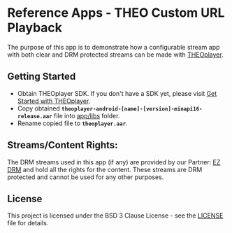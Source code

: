 # Reference Apps - THEO Custom URL Playback

The purpose of this app is to demonstrate how a configurable stream app with both clear and DRM protected streams can be made with [THEOplayer].


## Getting Started

* Obtain THEOplayer SDK. If you don't have a SDK yet, please visit [Get Started with THEOplayer].
* Copy obtained **`theoplayer-android-[name]-[version]-minapi16-release.aar`** file into [app/libs] folder.
* Rename copied file to **`theoplayer.aar`**.


## Streams/Content Rights:

The DRM streams used in this app (if any) are provided by our Partner: [EZ DRM] and hold all the rights for the content. These streams are DRM protected and cannot be used for any other purposes.


## License

This project is licensed under the BSD 3 Clause License - see the [LICENSE] file for details.


[//]: # (Links reference)
[THEOplayer]: https://www.theoplayer.com/
[Get Started with THEOplayer]: https://www.theoplayer.com/licensing
[EZ DRM]: https://ezdrm.com/

[//]: # (Project files reference)
[app/libs]: ./app/libs
[LICENSE]: ./LICENSE
